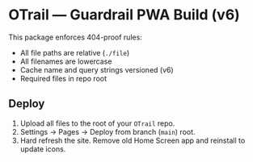 # OTrail — Guardrail PWA Build (v6)

This package enforces 404-proof rules:
- All file paths are relative (`./file`)
- All filenames are lowercase
- Cache name and query strings versioned (v6)
- Required files in repo root

## Deploy
1. Upload all files to the root of your `OTrail` repo.
2. Settings → Pages → Deploy from branch (`main`) root.
3. Hard refresh the site. Remove old Home Screen app and reinstall to update icons.
